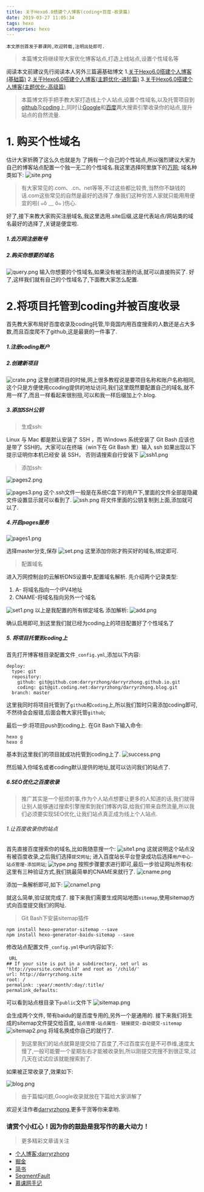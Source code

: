 ```yaml
---
title: 关于Hexo6.0搭建个人博客(coding+百度-收录篇)
date: 2019-03-27 11:05:34
tags: hexo
categories: hexo
---
```



`本文原创首发于慕课网,欢迎转载,注明出处即可.`
>本篇博文将继续带大家优化博客站点,打造上线站点,设置个性域名等

阅读本文前建议先行阅读本人另外三篇遍基础博文
1.[关于Hexo6.0搭建个人博客(基础篇)](https://www.jianshu.com/p/d574962baa16)
2.[关于Hexo6.0搭建个人博客(主题优化-进阶篇)](https://www.jianshu.com/p/043a4ae7684d)
3.[关于Hexo6.0搭建个人博客(主题优化-高级篇)](https://www.jianshu.com/p/52753aafd478)

>本篇博文将手把手教大家打造线上个人站点,设置个性域名,以及托管项目到[github](https://github.com/)及[coding](https://coding.net/)上,同时让[Google](https://www.google.com/search?rlz=1C1CHWL_zh-CNSG777SG777&ei=P1MGW9DZGJL4zgLr25SoDQ&q=darryrzhong&oq=darryrzhong&gs_l=psy-ab.3...33.33.0.256.1.1.0.0.0.0.0.0..0.0....0...1c.1.64.psy-ab..1.0.0....0.MrNV629Y62k)和[百度](https://www.baidu.com/s?tn=99006304_1_oem_dg&isource=infinity&wd=darryrzhong)两大搜索引擎收录你的站点,提升站点的自然流量.

# 1. 购买个性域名
  
估计大家折腾了这么久也就是为 了拥有一个自己的个性站点,所以强烈建议大家为自己的博客站点配置一个独一无二的个性域名.我这里选择阿里旗下的[万网](https://wanwang.aliyun.com/?spm=5176.8142029.735711.62.f0586d3eFXYcmo);
域名种类如下:
![site.png](https://upload-images.jianshu.io/upload_images/5549640-c67c560694bc56fc.png?imageMogr2/auto-orient/strip%7CimageView2/2/w/1240)

>有大家常见的.com、.cn、net等等,不过这些都比较贵,当然你不缺钱的话.com这些常见的自然是最好的选择了.像我们这种穷苦人家就只能用用便宜的啦( ๑ŏ ﹏ ŏ๑ )伤心.

好了,接下来教大家购买注册域名,我这里选用.site后缀,这是代表站点/网站类的域名最好的选择了,关键是便宜啦.

<!--more-->


##### 1.去万网注册账号
##### 2.购买你想要的域名
![query.png](https://upload-images.jianshu.io/upload_images/5549640-4d57f7fb69956e65.png?imageMogr2/auto-orient/strip%7CimageView2/2/w/1240)
输入你想要的个性域名,如果没有被注册的话,就可以直接购买了.
好了,这样我们就有自己的个性域名了,下面教大家怎么配置.

# 2.将项目托管到coding并被百度收录
首先教大家布局好百度收录及coding托管,毕竟国内用百度搜索的人数还是占大多数,而且百度爬不了github,这是最衰的一件事了.

##### 1.注册coding账户
##### 2.创建新项目
![crate.png](https://upload-images.jianshu.io/upload_images/5549640-65560b323aa85222.png?imageMogr2/auto-orient/strip%7CimageView2/2/w/1240)
这里创建项目的时候,网上很多教程说是要项目名称和账户名称相同,这个只是方便使用ccoding提供的地址访问,我们这里既然要配置自己的域名,就不用一样了,而且一样看起来很别扭,可以和我一样后缀加上个.blog.
##### 3.添加SSH公钥

>生成ssh:

Linux 与 Mac 都是默认安装了 SSH ，而 Windows 系统安装了 Git Bash 应该也是带了 SSH的。大家可以在终端（win下在 Git Bash 里）输入 ssh 如果出现以下提示证明你本机已经安
装 SSH， 否则请搜索自行安装下
![ssh1.png](https://upload-images.jianshu.io/upload_images/5549640-7f9e9e8240c9692c.png?imageMogr2/auto-orient/strip%7CimageView2/2/w/1240)

>添加ssh:

![pages2.png](https://upload-images.jianshu.io/upload_images/5549640-b2e51e9afe638188.png?imageMogr2/auto-orient/strip%7CimageView2/2/w/1240)

![pages3.png](https://upload-images.jianshu.io/upload_images/5549640-afc1c52ccf367eac.png?imageMogr2/auto-orient/strip%7CimageView2/2/w/1240)
这个.ssh文件一般是在系统C盘下的用户下,里面的文件全部是隐藏文件设置显示就可以看到了.
![ssh.png](https://upload-images.jianshu.io/upload_images/5549640-aa9adce99038e333.png?imageMogr2/auto-orient/strip%7CimageView2/2/w/1240)
将文件里面的公钥复制到上面,添加就可以了.


##### 4.开启pages服务

![pages1.png](https://upload-images.jianshu.io/upload_images/5549640-ded7ec92c9dd194a.png?imageMogr2/auto-orient/strip%7CimageView2/2/w/1240)

选择master分支,保存
![set.png](https://upload-images.jianshu.io/upload_images/5549640-c8b646fc1b43a8f7.png?imageMogr2/auto-orient/strip%7CimageView2/2/w/1240)
这里添加你刚才购买好的域名,绑定即可.

>配置域名

进入万网控制台的云解析DNS设置中,配置域名解析.
先介绍两个记录类型:
1.  A- 将域名指向一个IPV4地址
2. CNAME-将域名指向另外一个域名

![set1.png](https://upload-images.jianshu.io/upload_images/5549640-102427b3ccf854bd.png?imageMogr2/auto-orient/strip%7CimageView2/2/w/1240)
以上是我配置的所有绑定域名
添加解析:
![add.png](https://upload-images.jianshu.io/upload_images/5549640-f3a2f4b8f1151597.png?imageMogr2/auto-orient/strip%7CimageView2/2/w/1240)

确认启用即可,到这里我们就已经为coding上的项目配置好了个性域名了

##### 5. 将项目托管到coding上
首先打开博客根目录配置文件`_config.yml`,添加以下内容:

```
deploy:
  type: git
  repository:
    github: git@github.com:darryrzhong/darryrzhong.github.io.git
    coding: git@git.coding.net:darryrzhong/darryrzhong.blog.git
  branch: master
```
这里我同时将项目托管到了`github`和`coding`上,所以我们暂时只需添加coding即可,不然待会会报错,后面会教大家托管`github`;

最后一步:将项目push到coding上.
在Git Bash下输入命令:
```
hexo g
hexo d
```
基本到这里我们的项目就成功托管到coding上了.
![success.png](https://upload-images.jianshu.io/upload_images/5549640-b2fedb7bd39452d3.png?imageMogr2/auto-orient/strip%7CimageView2/2/w/1240)

然后输入你域名或者coding默认提供的地址,就可以访问我们的站点了.

##### 6.SEO优化之百度收录

> 推广其实是一个挺烦的事,作为个人站点想要让更多的人知道的话,我们就得让别人能够通过搜索引擎搜索到我们博客内容,给我们带来自然流量,所以我们必须要实现SEO优化,让我们站点真正成为线上个人站点.

###### 1.让百度收录你的站点
首先直接百度搜索你的域名,比如我随意搜一个:
![site1.png](https://upload-images.jianshu.io/upload_images/5549640-28c86b22d0627bab.png?imageMogr2/auto-orient/strip%7CimageView2/2/w/1240)
这就说明这个站点没有被百度收录,之后我们选择`提交网址`;
进入百度站长平台登录成功后选择`用户中心-站点管理-添加网站`;
![type.png](https://upload-images.jianshu.io/upload_images/5549640-83a57d268acf3c05.png?imageMogr2/auto-orient/strip%7CimageView2/2/w/1240)
按照步骤要求进行即可,最后一步验证网址所有权:
这里有三种验证方式,我们挑最简单的CNAME来就行了.
![cname.png](https://upload-images.jianshu.io/upload_images/5549640-c860e42774c01930.png?imageMogr2/auto-orient/strip%7CimageView2/2/w/1240)

添加一条解析即可,如下:
![cname1.png](https://upload-images.jianshu.io/upload_images/5549640-20c097e2fe5fb9f0.png?imageMogr2/auto-orient/strip%7CimageView2/2/w/1240)

就这么简单,验证就完成了.
接下来我们需要生成网站地图`sitemap`,使用sitemap方式向百度提交我们的网址.

> Git Bash下安装sitemap插件

```
npm install hexo-generator-sitemap --save     
npm install hexo-generator-baidu-sitemap --save
```
修改站点配置文件`_config.yml`中url内容如下:
```
 URL
## If your site is put in a subdirectory, set url as 'http://yoursite.com/child' and root as '/child/'
url: http://darryrzhong.site
root: /
permalink: :year/:month/:day/:title/
permalink_defaults:
```
可以看到站点根目录下`public`文件下
![sitemap.png](https://upload-images.jianshu.io/upload_images/5549640-041be0c4d0a477e7.png?imageMogr2/auto-orient/strip%7CimageView2/2/w/1240)

会生成两个文件,
带有baidu的是百度专用的,另外一个是通用的.
接下来我们将生成的sitemap文件提交给百度,
`站点管理-站点属性- 链接提交-自动提交-sitemap`
![sitemap2.png](https://upload-images.jianshu.io/upload_images/5549640-003be8e4b18d0c35.png?imageMogr2/auto-orient/strip%7CimageView2/2/w/1240)
将域名换成你自己的就行了.

> 到这里我们的站点就算是提交给了百度了,不过百度实在是不可恭维,速度太慢了,一般可能要一个星期左右才能被收录到,所以刚提交完搜不到很正常,过几天在试试应该就能搜索到了.

如果被正常收录了,效果如下:

![blog.png](https://upload-images.jianshu.io/upload_images/5549640-cc71ca6eb743dd1a.png?imageMogr2/auto-orient/strip%7CimageView2/2/w/1240)

> 由于篇幅问题,Google收录就放在下篇给大家讲解了

欢迎关注作者[darryrzhong](http://www.darryrzhong.site),更多干货等你来拿哟.

### 请赏个小红心！因为你的鼓励是我写作的最大动力！
>更多精彩文章请关注
- [个人博客:darryrzhong](http://www.darryrzhong.xyz)
- [掘金](https://juejin.im/user/5a6c3b19f265da3e49804988)
- [简书](https://www.jianshu.com/users/b7fdf53ec0b9/timeline)
- [SegmentFault](https://segmentfault.com/u/darryrzhong_5ac59892a5882/articles)
- [慕课网手记](https://www.imooc.com/u/6733207)


